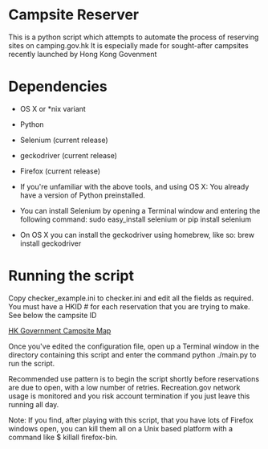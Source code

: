 # Campsite Reserver
 
This is a python script which attempts to automate the process of reserving sites on camping.gov.hk It is especially made for sought-after campsites recently launched by Hong Kong Govenment

# Dependencies

 + OS X or *nix variant

 + Python

 + Selenium (current release)

 + geckodriver (current release)

 + Firefox (current release)
    
 + If you're unfamiliar with the above tools, and using OS X: You already have a version of Python preinstalled.

 + You can install Selenium by opening a Terminal window and entering the following command: sudo easy_install selenium or pip install selenium

 + On OS X you can install the geckodriver using homebrew, like so: brew install geckodriver

# Running the script

Copy checker_example.ini to checker.ini and edit all the fields as required. You must have a HKID # for each reservation that you are trying to make. See below the campsite ID

[HK Government Campsite Map](https://www.camping.gov.hk/images/download/Campsite_map_Twisk_EN.jpg)

Once you've edited the configuration file, open up a Terminal window in the directory containing this script and enter the command python ./main.py to run the script.

Recommended use pattern is to begin the script shortly before reservations are due to open, with a low number of retries. Recreation.gov network usage is monitored and you risk account termination if you just leave this running all day.

Note: If you find, after playing with this script, that you have lots of Firefox windows open, you can kill them all on a Unix based platform with a command like $ killall firefox-bin.
